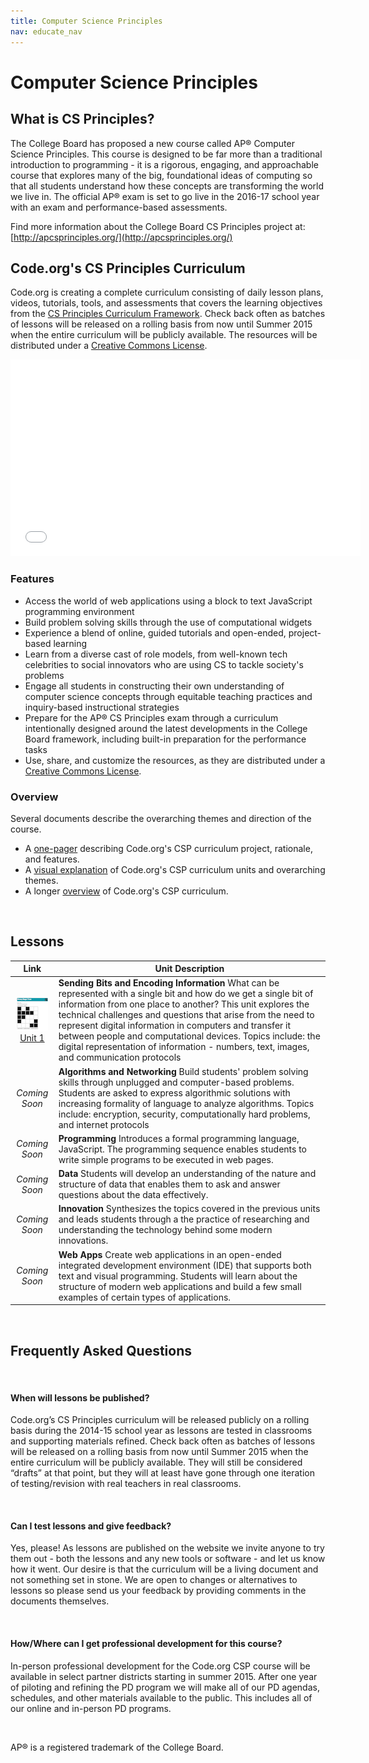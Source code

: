 ```yaml
---
title: Computer Science Principles
nav: educate_nav
---
```


# Computer Science Principles #

## <a name="whatis"></a>What is CS Principles?
The College Board has proposed a new course called AP® Computer Science Principles.  This  course is designed to be far more than a traditional introduction to programming - it is a rigorous, engaging, and approachable course that explores many of the big, foundational ideas of computing so that all students understand how these concepts are transforming the world we live in. The official AP® exam is set to go live in the 2016-17 school year with an exam and performance-based assessments.

Find more information about the College Board CS Principles project at: [http://apcsprinciples.org/](http://apcsprinciples.org/)

## Code.org's CS Principles Curriculum
Code.org is creating a complete curriculum consisting of daily lesson plans, videos, tutorials, tools, and assessments that covers the learning objectives from the [CS Principles Curriculum Framework](http://media.collegeboard.com/digitalServices/pdf/ap/comp-sci-principles-draft-cf-final.pdf). Check back often as batches of lessons will be released on a rolling basis from now until Summer 2015 when the entire curriculum will be publicly available. The resources will be distributed under a [Creative Commons License](http://creativecommons.org/licenses/by-nc-sa/3.0/).

<iframe width="560" height="315" src="//www.youtube.com/embed/mjMLCpXz3eo" frameborder="0" allowfullscreen></iframe>

### <a name="features"></a>Features

- Access the world of web applications using a block to text JavaScript programming environment
- Build problem solving skills through the use of computational widgets
- Experience a blend of online, guided tutorials and open-ended, project-based learning
- Learn from a diverse cast of role models, from well-known tech celebrities to social innovators who are using CS to tackle society's problems
- Engage all students in constructing their own understanding of computer science concepts through equitable teaching practices and inquiry-based instructional strategies
- Prepare for the AP® CS Principles exam through a curriculum intentionally designed around the latest developments in the College Board framework, including built-in preparation for the performance tasks  
- Use, share, and customize the resources, as they are distributed under a [Creative Commons License](http://creativecommons.org/licenses/by-nc-sa/3.0/).



### <a name="overview"></a>Overview

Several documents describe the overarching themes and direction of the course.

- A [one-pager](/files/CSPCurriculumFlyer.pdf) describing Code.org's CSP curriculum project, rationale, and features.
- A [visual explanation](/files/CSPCurriculumMap.png) of Code.org's CSP curriculum units and overarching themes.  
- A longer [overview](/files/CSPCurriculumOverview.pdf) of Code.org's CSP curriculum.

<br />

## <a name="lessons"></a>Lessons


| Link| Unit Description |
| :------------------:|-----------|
|  [![binary magic](csp/images/thumb_binaryMagic.png "Unit 1")](/educate/csp/unit1) [Unit 1](/educate/csp/unit1) | **Sending Bits and Encoding Information** What can be represented with a single bit and how do we get a single bit of information from one place to another? This unit explores the technical challenges and questions that arise from the need to represent digital information in computers and transfer it between people and computational devices. Topics include: the digital representation of information - numbers, text, images, and communication protocols | 
|*Coming Soon*| **Algorithms and Networking** Build students' problem solving skills through unplugged and computer-based problems. Students are asked to express algorithmic solutions with increasing formality of language to analyze algorithms. Topics include: encryption, security, computationally hard problems, and internet protocols|
|*Coming Soon*| **Programming** Introduces a formal programming language, JavaScript. The programming sequence enables students to write simple programs to be executed in web pages. |
|*Coming Soon*| **Data** Students will develop an understanding of the nature and structure of data that enables them to ask and answer questions about the data effectively.|
|*Coming Soon*| **Innovation** Synthesizes the topics covered in the previous units and leads students through a the practice of researching and understanding the technology behind some modern innovations.|
|*Coming Soon*| **Web Apps** Create web applications in an open-ended integrated development environment (IDE) that supports both text and visual programming. Students will learn about the structure of modern web applications and build a few small examples of certain types of applications.|

<br />

## Frequently Asked Questions

<br />
	
#### When will lessons be published?

Code.org’s CS Principles curriculum will be released publicly on a rolling basis during the 2014-15 school year as lessons are tested in classrooms and supporting materials refined. Check back often as batches of lessons will be released on a rolling basis from now until Summer 2015 when the entire curriculum will be publicly available.  They will still be considered “drafts” at that point, but they will at least have gone through one iteration of testing/revision with real teachers in real classrooms.  

<br />

#### Can I test lessons and give feedback?

Yes, please!  As lessons are published on the website we invite anyone to try them out - both the lessons and any new tools or software - and let us know how it went.  Our desire is that the curriculum will be a living document and not something set in stone. We are open to changes or alternatives to lessons so please send us your feedback by providing comments in the documents themselves.

<br />

#### How/Where can I get professional development for this course?

In-person professional development for the Code.org CSP course will be available in select partner districts starting in summer 2015. After one year of piloting and refining the PD program we will make all of our PD agendas, schedules, and other materials available to the public. This includes all of our online and in-person PD programs. 

<br />

AP® is a registered trademark of the College Board.
